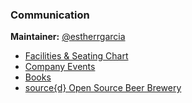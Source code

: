 ### Communication

**Maintainer:** [@estherrgarcia](https://github.com/estherrgarcia)

* [Facilities & Seating Chart](madrid_office_seating_chart.md)
* [Company Events](company_events.md)
* [Books](books_list.md)
* [source{d} Open Source Beer Brewery](https://github.com/src-d/homebrew)
